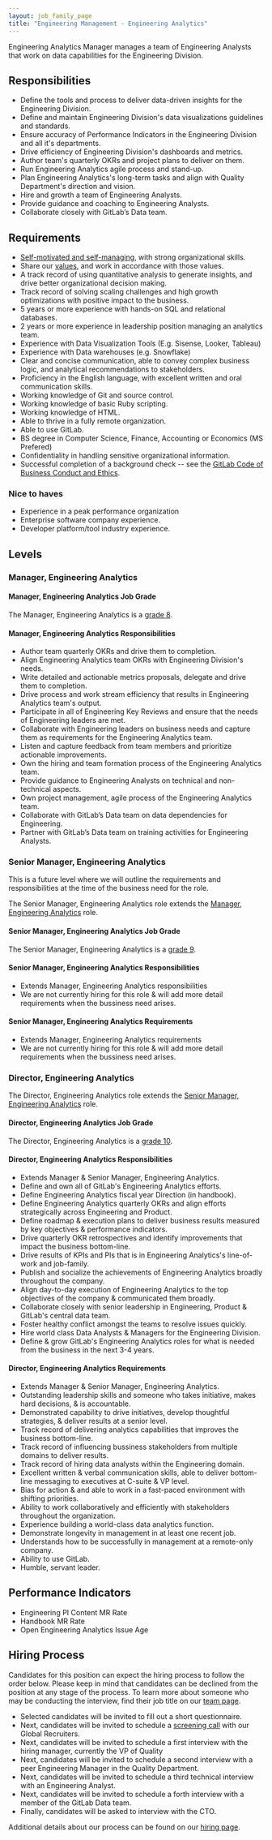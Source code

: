 ```yaml
---
layout: job_family_page
title: "Engineering Management - Engineering Analytics"
---
```


Engineering Analytics Manager manages a team of Engineering Analysts that work on data capabilities for the Engineering Division. 

## Responsibilities 

* Define the tools and process to deliver data-driven insights for the Engineering Division.
* Define and maintain Engineering Division's data visualizations guidelines and standards.
* Ensure accuracy of Performance Indicators in the Engineering Division and all it's departments.
* Drive efficiency of Engineering Division's dashboards and metrics.
* Author team's quarterly OKRs and project plans to deliver on them.
* Run Engineering Analytics agile process and stand-up.
* Plan Engineering Analytics's long-term tasks and align with Quality Department's direction and vision.
* Hire and growth a team of Engineering Analysts.
* Provide guidance and coaching to Engineering Analysts.
* Collaborate closely with GitLab’s Data team.

## Requirements

* [Self-motivated and self-managing](https://about.gitlab.com/handbook/values/#efficiency), with strong organizational skills.
* Share our [values](https://about.gitlab.com/handbook/values/), and work in accordance with those values.
* A track record of using quantitative analysis to generate insights, and drive better organizational decision making.
* Track record of solving scaling challenges and high growth optimizations with positive impact to the business.
* 5 years or more experience with hands-on SQL and relational databases.
* 2 years or more experience in leadership position managing an analytics team.
* Experience with Data Visualization Tools (E.g. Sisense, Looker, Tableau)
* Experience with Data warehouses (e.g. Snowflake)
* Clear and concise communication, able to convey complex business logic, and analytical recommendations to stakeholders.
* Proficiency in the English language, with excellent written and oral communication skills.
* Working knowledge of Git and source control.
* Working knowledge of basic Ruby scripting.
* Working knowledge of HTML.
* Able to thrive in a fully remote organization.
* Able to use GitLab.
* BS degree in Computer Science, Finance, Accounting or Economics (MS Prefered)
* Confidentiality in handling sensitive organizational information.
* Successful completion of a background check -- see the [GitLab Code of Business Conduct and Ethics](https://ir.gitlab.com/static-files/7d8c7eb3-cb17-4d68-a607-1b7a1fa1c95d).


### Nice to haves
* Experience in a peak performance organization
* Enterprise software company experience.
* Developer platform/tool industry experience.

## Levels 
### Manager, Engineering Analytics 

#### Manager, Engineering Analytics Job Grade

The Manager, Engineering Analytics is a [grade 8](/handbook/total-rewards/compensation/compensation-calculator/#gitlab-job-grades).

#### Manager, Engineering Analytics Responsibilities

* Author team quarterly OKRs and drive them to completion.
* Align Engineering Analytics team OKRs with Engineering Division's needs.
* Write detailed and actionable metrics proposals, delegate and drive them to completion. 
* Drive process and work stream efficiency that results in Engineering Analytics team's output.
* Participate in all of Engineering Key Reviews and ensure that the needs of Engineering leaders are met.
* Collaborate with Engineering leaders on business needs and capture them as requirements for the Engineering Analytics team.
* Listen and capture feedback from team members and prioritize actionable improvements.
* Own the hiring and team formation process of the Engineering Analytics team.
* Provide guidance to Engineering Analysts on technical and non-technical aspects. 
* Own project management, agile process of the Engineering Analytics team. 
* Collaborate with GitLab’s Data team on data dependencies for Engineering.
* Partner with GitLab’s Data team on training activities for Engineering Analysts.

### Senior Manager, Engineering Analytics 

This is a future level where we will outline the requirements and responsibilities at the time of the business need for the role.

The Senior Manager, Engineering Analytics role extends the [Manager, Engineering Analytics](#manager-engineering-analytics) role.

#### Senior Manager, Engineering Analytics Job Grade 

The Senior Manager, Engineering Analytics is a [grade 9](/handbook/total-rewards/compensation/compensation-calculator/#gitlab-job-grades).

#### Senior Manager, Engineering Analytics Responsibilities 

* Extends Manager, Engineering Analytics responsibilities 
* We are not currently hiring for this role & will add more detail requirements when the bussiness need arises.

#### Senior Manager, Engineering Analytics Requirements

* Extends Manager, Engineering Analytics requirements
* We are not currently hiring for this role & will add more detail requirements when the bussiness need arises.

### Director, Engineering Analytics 

The Director, Engineering Analytics role extends the [Senior Manager, Engineering Analytics](#senior-manager-engineering-analytics) role.

#### Director, Engineering Analytics Job Grade 

The Director, Engineering Analytics is a [grade 10](/handbook/total-rewards/compensation/compensation-calculator/#gitlab-job-grades).

#### Director, Engineering Analytics Responsibilities 

* Extends Manager & Senior Manager, Engineering Analytics.
* Define and own all of GitLab's Engineering Analytics efforts.
* Define Engineering Analytics fiscal year Direction (in handbook).
* Define Engineering Analytics quarterly OKRs and align efforts strategically across Engineering and Product.
* Define roadmap & execution plans to deliver business results measured by key objectives & performance indicators.
* Drive quarterly OKR retrospectives and identify improvements that impact the business bottom-line.
* Drive results of KPIs and PIs that is in Engineering Analytics's line-of-work and job-family.
* Publish and socialize the achievements of Engineering Analytics broadly throughout the company.
* Align day-to-day execution of Engineering Analytics to the top objectives of the company & communicated them broadly.
* Collaborate closely with senior leadership in Engineering, Product & GitLab's central data team. 
* Foster healthy conflict amongst the teams to resolve issues quickly.
* Hire world class Data Analysts & Managers for the Engineering Division.
* Define & grow GitLab's Engineering Analytics roles for what is needed from the business in the next 3-4 years.

#### Director, Engineering Analytics Requirements

* Extends Manager & Senior Manager, Engineering Analytics.
* Outstanding leadership skills and someone who takes initiative, makes hard decisions, & is accountable.
* Demonstrated capability to drive initiatives, develop thoughtful strategies, & deliver results at a senior level.
* Track record of delivering analytics capabilities that improves the business bottom-line.
* Track record of influencing bussiness stakeholders from multiple domains to deliver results.
* Track record of hiring data analysts within the Engineering domain.
* Excellent written & verbal communication skills, able to deliver bottom-line messaging to executives at C-suite & VP level.
* Bias for action & and able to work in a fast-paced environment with shifting priorities.
* Ability to work collaboratively and efficiently with stakeholders throughout the organization.
* Experience building a world-class data analytics function.
* Demonstrate longevity in management in at least one recent job.
* Understands how to be successfully in management at a remote-only company.
* Ability to use GitLab.
* Humble, servant leader.

## Performance Indicators 

* Engineering PI Content MR Rate 
* Handbook MR Rate
* Open Engineering Analytics Issue Age  

## Hiring Process
Candidates for this position can expect the hiring process to follow the order below. Please keep in mind that candidates can be declined from the position at any stage of the process. To learn more about someone who may be conducting the interview, find their job title on our [team page](/company/team).

* Selected candidates will be invited to fill out a short questionnaire.
* Next, candidates will be invited to schedule a [screening call](/handbook/hiring/#screening-call) with our Global Recruiters.
* Next, candidates will be invited to schedule a first interview with the hiring manager, currently the VP of Quality
* Next, candidates will be invited to schedule a second interview with a peer Engineering Manager in the Quality Department.
* Next, candidates will be invited to schedule a third technical interview with an Engineering Analyst.
* Next, candidates will be invited to schedule a forth interview with a member of the GitLab Data team.
* Finally, candidates will be asked to interview with the CTO.

Additional details about our process can be found on our [hiring page](/handbook/hiring/).
